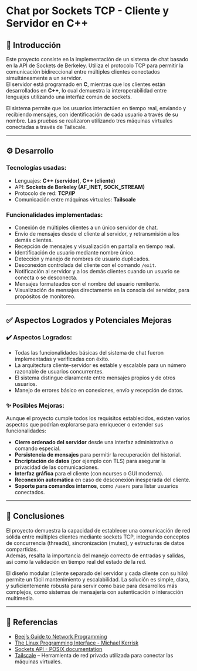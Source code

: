 # Chat por Sockets TCP - Cliente y Servidor en C++

## 🧹 Introducción

Este proyecto consiste en la implementación de un sistema de chat basado en la API de Sockets de Berkeley. Utiliza el protocolo TCP para permitir la comunicación bidireccional entre múltiples clientes conectados simultáneamente a un servidor.  
El servidor está programado en **C**, mientras que los clientes están desarrollados en **C++**, lo cual demuestra la interoperabilidad entre lenguajes utilizando una interfaz común de sockets.

El sistema permite que los usuarios interactúen en tiempo real, enviando y recibiendo mensajes, con identificación de cada usuario a través de su nombre. Las pruebas se realizaron utilizando tres máquinas virtuales conectadas a través de Tailscale.

---

## ⚙️ Desarrollo

### Tecnologías usadas:
- Lenguajes: **C++ (servidor)**, **C++ (cliente)**
- API: **Sockets de Berkeley (AF_INET, SOCK_STREAM)**
- Protocolo de red: **TCP/IP**
- Comunicación entre máquinas virtuales: **Tailscale**

### Funcionalidades implementadas:
- Conexión de múltiples clientes a un único servidor de chat.
- Envío de mensajes desde el cliente al servidor, y retransmisión a los demás clientes.
- Recepción de mensajes y visualización en pantalla en tiempo real.
- Identificación de usuario mediante nombre único.
- Detección y manejo de nombres de usuario duplicados.
- Desconexión controlada del cliente con el comando `/exit`.
- Notificación al servidor y a los demás clientes cuando un usuario se conecta o se desconecta.
- Mensajes formateados con el nombre del usuario remitente.
- Visualización de mensajes directamente en la consola del servidor, para propósitos de monitoreo.

---

## ✅ Aspectos Logrados y Potenciales Mejoras

### ✔️ Aspectos Logrados:
- Todas las funcionalidades básicas del sistema de chat fueron implementadas y verificadas con éxito.
- La arquitectura cliente-servidor es estable y escalable para un número razonable de usuarios concurrentes.
- El sistema distingue claramente entre mensajes propios y de otros usuarios.
- Manejo de errores básico en conexiones, envío y recepción de datos.

### ✨ Posibles Mejoras:
Aunque el proyecto cumple todos los requisitos establecidos, existen varios aspectos que podrían explorarse para enriquecer o extender sus funcionalidades:
- **Cierre ordenado del servidor** desde una interfaz administrativa o comando especial.
- **Persistencia de mensajes** para permitir la recuperación del historial.
- **Encriptación de datos** (por ejemplo con TLS) para asegurar la privacidad de las comunicaciones.
- **Interfaz gráfica** para el cliente (con ncurses o GUI moderna).
- **Reconexión automática** en caso de desconexión inesperada del cliente.
- **Soporte para comandos internos**, como `/users` para listar usuarios conectados.

---

## 🧠 Conclusiones

El proyecto demuestra la capacidad de establecer una comunicación de red sólida entre múltiples clientes mediante sockets TCP, integrando conceptos de concurrencia (threads), sincronización (mutex), y estructuras de datos compartidas.  
Además, resalta la importancia del manejo correcto de entradas y salidas, así como la validación en tiempo real del estado de la red.

El diseño modular (cliente separado del servidor y cada cliente con su hilo) permite un fácil mantenimiento y escalabilidad. La solución es simple, clara, y suficientemente robusta para servir como base para desarrollos más complejos, como sistemas de mensajería con autenticación o interacción multimedia.

---

## 🔗 Referencias

- [Beej’s Guide to Network Programming](https://beej.us/guide/bgnet/)
- [The Linux Programming Interface - Michael Kerrisk](https://man7.org/tlpi/)
- [Sockets API - POSIX documentation](https://pubs.opengroup.org/onlinepubs/9699919799/)
- [Tailscale](https://tailscale.com/) – Herramienta de red privada utilizada para conectar las máquinas virtuales.

